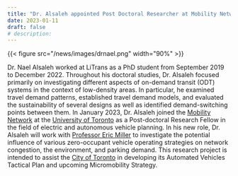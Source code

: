 ```yaml
---
title: "Dr. Alsaleh appointed Post Doctoral Researcher at Mobility Network, Univ. of Toronto"
date: 2023-01-11
draft: false
# description:
---
```

{{< figure src="/news/images/drnael.png" width="90%" >}}


<!--more-->

Dr. Nael Alsaleh worked at LiTrans as a PhD student from September 2019 to December 2022. Throughout his doctoral studies, Dr. Alsaleh focused primarily on investigating different aspects of on-demand transit (ODT) systems in the context of low-density areas. In particular, he examined travel demand patterns, established travel demand models, and evaluated the sustainability of several designs as well as identified demand-switching points between them. In January 2023, Dr. Alsaleh joined the [Mobility Network](https://www.mobilitynetwork.utoronto.ca/) at the [University of Toronto](https://www.utoronto.ca/) as a Post-doctoral Research Fellow in the field of electric and autonomous vehicle planning. In his new role, Dr. Alsaleh will work with [Professor Eric Miller](https://civmin.utoronto.ca/home/about-us/directory/professors/eric-miller/) to investigate the potential influence of various zero-occupant vehicle operating strategies on network congestion, the environment, and parking demand. This research project is intended to assist the [City of Toronto](https://www.toronto.ca/) in developing its Automated Vehicles Tactical Plan and upcoming Micromobility Strategy.
